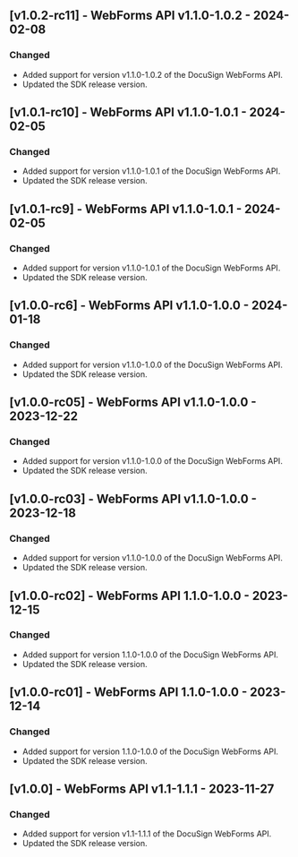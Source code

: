 ## [v1.0.2-rc11] - WebForms API v1.1.0-1.0.2 - 2024-02-08
### Changed
- Added support for version v1.1.0-1.0.2 of the DocuSign WebForms API.
- Updated the SDK release version.

## [v1.0.1-rc10] - WebForms API v1.1.0-1.0.1 - 2024-02-05
### Changed
- Added support for version v1.1.0-1.0.1 of the DocuSign WebForms API.
- Updated the SDK release version.

## [v1.0.1-rc9] - WebForms API v1.1.0-1.0.1 - 2024-02-05
### Changed
- Added support for version v1.1.0-1.0.1 of the DocuSign WebForms API.
- Updated the SDK release version.

## [v1.0.0-rc6] - WebForms API v1.1.0-1.0.0 - 2024-01-18
### Changed
- Added support for version v1.1.0-1.0.0 of the DocuSign WebForms API.
- Updated the SDK release version.

## [v1.0.0-rc05] - WebForms API v1.1.0-1.0.0 - 2023-12-22
### Changed
- Added support for version v1.1.0-1.0.0 of the DocuSign WebForms API.
- Updated the SDK release version.

## [v1.0.0-rc03] - WebForms API v1.1.0-1.0.0 - 2023-12-18
### Changed
- Added support for version v1.1.0-1.0.0 of the DocuSign WebForms API.
- Updated the SDK release version.

## [v1.0.0-rc02] - WebForms API 1.1.0-1.0.0 - 2023-12-15
### Changed
- Added support for version 1.1.0-1.0.0 of the DocuSign WebForms API.
- Updated the SDK release version.

## [v1.0.0-rc01] - WebForms API 1.1.0-1.0.0 - 2023-12-14
### Changed
- Added support for version 1.1.0-1.0.0 of the DocuSign WebForms API.
- Updated the SDK release version.

## [v1.0.0] - WebForms API v1.1-1.1.1 - 2023-11-27
### Changed
- Added support for version v1.1-1.1.1 of the DocuSign WebForms API.
- Updated the SDK release version.

